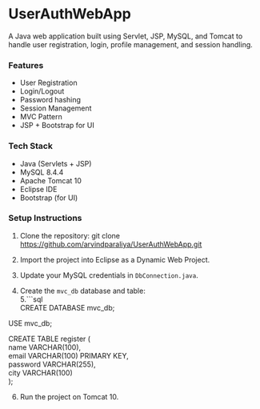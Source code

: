 <h1> UserAuthWebApp </h1> 

A Java web application built using Servlet, JSP, MySQL, and Tomcat to handle user registration, login, profile management, and session handling.

<h3>Features</h3>

- User Registration
- Login/Logout
- Password hashing
- Session Management
- MVC Pattern
- JSP + Bootstrap for UI

<h3>Tech Stack </h3>

- Java (Servlets + JSP)
- MySQL 8.4.4
- Apache Tomcat 10
- Eclipse IDE
- Bootstrap (for UI)

<h3>Setup Instructions</h3>

1. Clone the repository:
   git clone https://github.com/arvindparaliya/UserAuthWebApp.git

2. Import the project into Eclipse as a Dynamic Web Project.

3. Update your MySQL credentials in `DbConnection.java`.

4. Create the `mvc_db` database and table: <br/>
5.```sql <br>
  CREATE DATABASE mvc_db; <br>

  USE mvc_db; <br>

  CREATE TABLE register ( <br>
    name VARCHAR(100),  <br>
    email VARCHAR(100) PRIMARY KEY, <br>
    password VARCHAR(255), <br>
    city VARCHAR(100) <br>
    );

6. Run the project on Tomcat 10.
